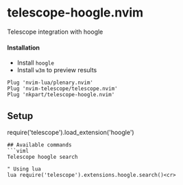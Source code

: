 # telescope-hoogle.nvim
Telescope integration with hoogle

#### Installation

* Install `hoogle`
* Install `w3m` to preview results
```viml
Plug 'nvim-lua/plenary.nvim'
Plug 'nvim-telescope/telescope.nvim'
Plug 'nkpart/telescope-hoogle.nvim'
```
## Setup

require('telescope').load_extension('hoogle')
```
## Available commands
```viml
Telescope hoogle search

" Using lua
lua require('telescope').extensions.hoogle.search()<cr>

```
